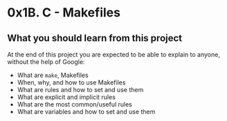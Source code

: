 # 0x1B. C - Makefiles
## What you should learn from this project
At the end of this project you are expected to be able to explain to anyone, without the help of Google:
* What are `make`, Makefiles
* When, why, and how to use Makefiles
* What are rules and how to set and use them
* What are explicit and implicit rules
* What are the most common/useful rules
* What are variables and how to set and use them